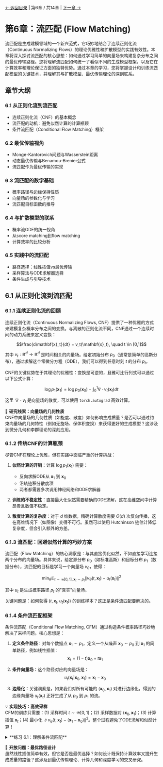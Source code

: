 [← 返回目录](index.md) | 第6章 / 共14章 | [下一章 →](chapter7.md)

# 第6章：流匹配 (Flow Matching)

流匹配是生成建模领域的一个新兴范式，它巧妙地结合了连续正则化流（Continuous Normalizing Flows）的理论优雅性和扩散模型的实践有效性。本章将深入探讨流匹配的核心思想：如何通过学习简单的向量场来构建复杂分布之间的最优传输路径。您将理解流匹配如何统一了看似不同的生成模型框架，以及它在计算效率和理论保证方面的独特优势。通过本章的学习，您将掌握设计和训练流匹配模型的关键技术，并理解其与扩散模型、最优传输理论的深刻联系。

## 章节大纲

### 6.1 从正则化流到流匹配
- 连续正则化流（CNF）的基本概念
- 流匹配的动机：避免似然计算的计算瓶颈
- 条件流匹配（Conditional Flow Matching）框架

### 6.2 最优传输视角
- Monge-Kantorovich问题与Wasserstein距离
- 动态最优传输与Benamou-Brenier公式
- 流匹配作为最优传输的实现

### 6.3 流匹配的数学基础
- 概率路径与边缘保持性质
- 向量场的参数化与学习
- 流匹配目标函数的推导

### 6.4 与扩散模型的联系
- 概率流ODE的统一视角
- 从score matching到flow matching
- 计算效率的比较分析

### 6.5 实践中的流匹配
- 路径选择：线性插值vs最优传输
- 采样算法与ODE求解器选择
- 条件生成与引导技术

## 6.1 从正则化流到流匹配

### 6.1.1 连续正则化流的回顾

连续正则化流（Continuous Normalizing Flows, CNF）提供了一种优雅的方式来建模复杂概率分布之间的变换。与离散的正则化流不同，CNF通过一个连续时间的动力系统来定义变换：

$$\frac{d\mathbf{x}_t}{dt} = v_t(\mathbf{x}_t), \quad t \in [0,1]$$

其中 $v_t: \mathbb{R}^d \to \mathbb{R}^d$ 是时间相关的向量场。给定初始分布 $p_0$（通常是简单的高斯分布），通过求解这个常微分方程（ODE），我们可以得到任意时刻 $t$ 的分布 $p_t$。

CNF的关键优势在于其理论的优雅性：变换是可逆的，且雅可比行列式可以通过以下公式计算：

$$\log p_1(\mathbf{x}_1) = \log p_0(\mathbf{x}_0) - \int_0^1 \nabla \cdot v_t(\mathbf{x}_t) dt$$

这里 $\nabla \cdot v_t$ 是向量场的散度，可以使用 `torch.autograd` 高效计算。

🔬 **研究线索：向量场的几何性质**  
CNF中向量场的几何性质（如旋度、散度）如何影响生成质量？是否可以通过约束向量场的几何特性（例如无旋场、保体积变换）来获得更好的生成模型？这涉及到微分几何和李群理论的深刻应用。

### 6.1.2 传统CNF的计算瓶颈

尽管CNF在理论上优雅，但在实践中面临严重的计算挑战：

1. **似然计算的开销**：计算 $\log p_1(\mathbf{x}_1)$ 需要：
   - 反向求解ODE从 $\mathbf{x}_1$ 到 $\mathbf{x}_0$
   - 沿轨迹积分散度项
   - 两者都需要多次调用神经网络和ODE求解器

2. **训练的不稳定性**：直接最大化似然需要精确的ODE求解，这在高维空间中计算昂贵且数值不稳定。

3. **散度计算的复杂度**：对于 $d$ 维数据，精确计算散度需要 $O(d)$ 次反向传播，这在高维情况下（如图像）变得不可行。虽然可以使用 Hutchinson 迹估计降低复杂度，但会引入额外的方差。

### 6.1.3 流匹配：回避似然计算的巧妙方案

流匹配（Flow Matching）的核心洞察是：与其直接优化似然，不如直接学习连接两个分布的向量场。具体来说，给定源分布 $p_0$（如标准高斯）和目标分布 $p_1$（数据分布），流匹配的目标是学习一个向量场 $v_\theta$，使得：

$$\min_\theta \mathbb{E}_{t \sim \mathcal{U}[0,1], \mathbf{x}_t \sim p_t} \|v_\theta(t, \mathbf{x}_t) - u_t(\mathbf{x}_t)\|^2$$

其中 $u_t$ 是生成概率路径 $p_t$ 的"真实"向量场。

关键问题是：如何获得 $(t, \mathbf{x}_t, u_t(\mathbf{x}_t))$ 的训练样本？这正是条件流匹配要解决的。

### 6.1.4 条件流匹配框架

条件流匹配（Conditional Flow Matching, CFM）通过构造条件概率路径巧妙地解决了采样问题。核心思想是：

1. **定义条件路径**：对每个数据点 $\mathbf{x}_1 \sim p_1$，定义一个从噪声 $\mathbf{x}_0 \sim p_0$ 到 $\mathbf{x}_1$ 的简单路径，例如线性插值：
   $$\mathbf{x}_t = (1-t)\mathbf{x}_0 + t\mathbf{x}_1$$

2. **条件向量场**：这个路径对应的向量场是：
   $$u_t(\mathbf{x}_t | \mathbf{x}_0, \mathbf{x}_1) = \mathbf{x}_1 - \mathbf{x}_0$$

3. **边缘化**：关键洞察是，如果我们对所有可能的 $(\mathbf{x}_0, \mathbf{x}_1)$ 对进行边缘化，得到的边缘向量场 $u_t(\mathbf{x}_t)$ 正好生成了从 $p_0$ 到 $p_1$ 的流。

💡 **实现技巧：高效采样**  
CFM的训练只需要：(1) 采样时间 $t \sim \mathcal{U}[0,1]$；(2) 采样数据对 $(\mathbf{x}_0, \mathbf{x}_1)$；(3) 计算插值 $\mathbf{x}_t$；(4) 最小化 $\|v_\theta(t, \mathbf{x}_t) - (\mathbf{x}_1 - \mathbf{x}_0)\|^2$。整个过程避免了ODE求解和似然计算！

<details>
<summary>**练习 6.1：理解条件流匹配**</summary>

考虑一维情况，源分布 $p_0 = \mathcal{N}(0, 1)$，目标分布 $p_1 = \mathcal{N}(3, 0.5^2)$。

1. **路径可视化**：对于线性插值路径 $x_t = (1-t)x_0 + tx_1$，绘制几条从 $p_0$ 到 $p_1$ 的样本路径。这些路径是否相交？路径的密度如何变化？

2. **向量场分析**：推导并可视化 $t = 0.5$ 时刻的边缘向量场 $u_{0.5}(x)$。提示：需要对所有可能的 $(x_0, x_1)$ 对进行积分。

3. **最优传输视角**：证明在这个例子中，线性插值路径不是 Wasserstein 意义下的最优传输路径。什么是最优路径？这对生成质量有何影响？

4. **研究拓展**：
   - 探索非线性路径（如圆弧路径）对向量场学习的影响
   - 研究不同路径选择对生成样本多样性的影响
   - 设计自适应路径选择策略，根据局部数据密度调整插值方式

</details>

🌟 **开放问题：最优路径设计**  
虽然线性插值简单有效，但它是否是最优选择？如何设计既保持计算效率又提升生成质量的路径？这涉及到最优传输理论、计算几何和深度学习的交叉研究。
